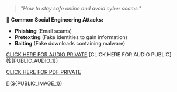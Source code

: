 > *"How to stay safe online and avoid cyber scams."*

🚨 **Common Social Engineering Attacks:**
- **Phishing** (Email scams)
- **Pretexting** (Fake identities to gain information)
- **Baiting** (Fake downloads containing malware)

[CLICK HERE FOR AUDIO PRIVATE](${PRIVATE_AUDIO_1})
[CLICK HERE FOR AUDIO PUBLIC](${PUBLIC_AUDIO_1})

[CLICK HERE FOR PDF PRIVATE](${PRIVATE_PDF_1})

[](${PRIVATE_IMAGE_1})
[](${PUBLIC_IMAGE_1})
